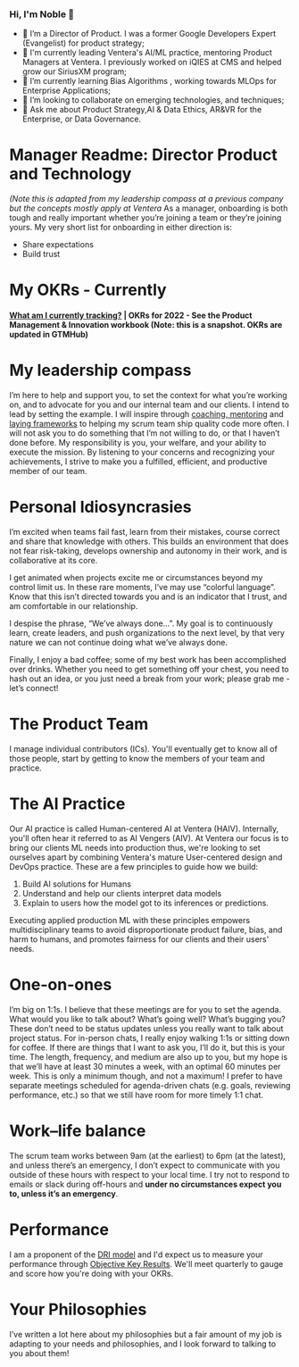 ### Hi, I'm Noble  👋
- 🔭 I’m a Director of Product. I was a former Google Developers Expert (Evangelist) for product strategy;
- 👯 I'm currently leading Ventera's AI/ML practice, mentoring Product Managers at Ventera. I previously worked on iQIES at CMS and helped grow our SiriusXM program;
- 🌱 I’m currently learning Bias Algorithms , working towards MLOps for Enterprise Applications;
- 👯 I’m looking to collaborate on emerging technologies, and techniques;
- 💬 Ask me about Product Strategy,AI & Data Ethics, AR&VR for the Enterprise, or Data Governance.

# Manager Readme: Director  Product and Technology 
*(Note this is adapted from my leadership compass at a previous company but the concepts mostly apply at Ventera*
As a manager, onboarding is both tough and really important whether you’re joining a team or they’re joining yours. My very short list for onboarding in either direction is:

* Share expectations
* Build trust

# My OKRs - Currently

#### [What am I currently tracking?](https://docs.google.com/spreadsheets/d/168OWP4Klzi63Xxi061NxqCgB2gvzIKutZQKb9Ly_iOc/edit#gid=0) | OKRs for 2022 - See the Product Management & Innovation workbook (Note: this is a snapshot. OKRs are updated in GTMHub)

# My leadership compass
I’m here to help and support you, to set the context for what you’re working on, and to advocate for you and our internal team and our clients. I intend to lead by setting the example. I will inspire through [coaching, mentoring](https://drive.google.com/drive/folders/16fcVOr5BMqT2V44Ry5VoFpaP5AitomnC)  and [laying frameworks](https://nditech.github.io/git-styleguide/) to helping my scrum team ship quality code more often. I will not ask you to do something that I’m not willing to do, or that I haven’t done before. My responsibility is you, your welfare, and your ability to execute the mission. By listening to your concerns and recognizing your achievements, I strive to make you a fulfilled, efficient, and productive member of our team.

# Personal Idiosyncrasies	
I’m excited when teams fail fast, learn from their mistakes, course correct and share that knowledge with others. This builds an environment that does not fear risk-taking, develops ownership and autonomy in their work, and is collaborative at its core.

I get animated when projects excite me or circumstances beyond my control limit us. In these rare moments, I’ve may use “colorful language”. Know that this isn’t directed towards you and is an indicator that I trust, and am comfortable in our relationship.

I despise the phrase, “We’ve always done…”. My goal is to continuously learn, create leaders, and push organizations to the next level, by that very nature we can not continue doing what we’ve always done. 

Finally, I enjoy a bad coffee; some of my best work has been accomplished over drinks. Whether you need to get something off your chest, you need to hash out an idea, or you just need a break from your work; please grab me - let’s connect!

# The Product Team
I manage individual contributors (ICs). You'll eventually get to know all of those people, start by getting to know the members of your team and practice.

# The AI Practice
Our AI practice is called Human-centered AI at Ventera (HAIV). Internally, you'll often hear it referred to as AI Vengers (AIV). At Ventera our focus is to bring our clients ML needs into production thus, we're looking to set ourselves apart by combining Ventera's mature User-centered design and DevOps practice. These are a few principles to guide how we build:

1. Build AI solutions for Humans
2. Understand and help our clients interpret data models
3. Explain to users how the model got to its inferences or predictions.
 
Executing applied production ML with these principles empowers multidisciplinary teams to avoid disproportionate product failure, bias, and harm to humans, and promotes fairness for our clients and their users' needs.

# One-on-ones
I’m big on 1:1s. I believe that these meetings are for you to set the agenda. What would you like to talk about? What’s going well? What’s bugging you? These don’t need to be status updates unless you really want to talk about project status. For in-person chats, I really enjoy walking 1:1s or sitting down for coffee. If there are things that I want to ask you, I’ll do it, but this is your time. The length, frequency, and medium are also up to you, but my hope is that we’ll have at least 30 minutes a week, with an optimal 60 minutes per week. This is only a minimum though, and not a maximum! I prefer to have separate meetings scheduled for agenda-driven chats (e.g. goals, reviewing performance, etc.) so that we still have room for more timely 1:1 chat.

# Work–life balance
The scrum team works between 9am (at the earliest) to 6pm (at the latest), and unless there’s an emergency, I don’t expect to communicate with you outside of these hours with respect to your local time. I try not to respond to emails or slack during off-hours and **under no circumstances expect you to, unless it’s an emergency**.


# Performance 

I am a proponent of the [DRI model](https://www.quora.com/How-well-does-Apples-Directly-Responsible-Individual-DRI-model-work-in-practice/answer/Gloria-Lin?share=365d759d&srid=dnJ) and I'd expect us to measure your performance through [Objective Key Results](https://rework.withgoogle.com/guides/set-goals-with-okrs/steps/introduction/). We'll meet quarterly to gauge and score how you're doing with your OKRs.


# Your Philosophies
I’ve written a lot here about my philosophies but a fair amount of my job is adapting to your needs and philosophies, and I look forward to talking to you about them!


<!--
**nackerson/nackerson** is a ✨ _special_ ✨ repository because its `README.md` (this file) appears on your GitHub profile.

Here are some ideas to get you started:

- 🔭 I’m currently working on ...
- 🌱 I’m currently learning ...
- 👯 I’m looking to collaborate on ...
- 🤔 I’m looking for help with ...
- 💬 Ask me about ...
- 📫 How to reach me: ...
- 😄 Pronouns: ...
- ⚡ Fun fact: ...
-->
